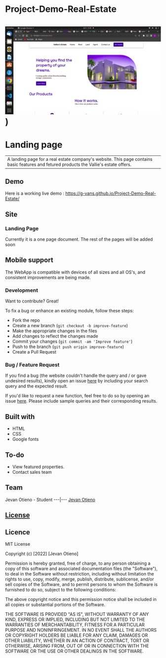 # Project-Demo-Real-Estate
# ![Landing page](https://github.com/G-vans/Project-Demo-Real-Estate/blob/master/photos/Screenshot.png))
# Landing page
<table>
<tr>
<td>
  A landing page for a real estate company's website. This page contains basic features and fetured products the Vallie's estate offers.
</td>
</tr>
</table>


## Demo
Here is a working live demo :  https://g-vans.github.io/Project-Demo-Real-Estate/


## Site

### Landing Page
Currently it is a one page document. The rest of the pages will be added soon

## Mobile support
The WebApp is compatible with devices of all sizes and all OS's, and consistent improvements are being made.


### Development
Want to contribute? Great!

To fix a bug or enhance an existing module, follow these steps:

- Fork the repo
- Create a new branch (`git checkout -b improve-feature`)
- Make the appropriate changes in the files
- Add changes to reflect the changes made
- Commit your changes (`git commit -am 'Improve feature'`)
- Push to the branch (`git push origin improve-feature`)
- Create a Pull Request 

### Bug / Feature Request

If you find a bug (the website couldn't handle the query and / or gave undesired results), kindly open an issue [here](https://github.com/g-vans/WebApp/issues/new) by including your search query and the expected result.

If you'd like to request a new function, feel free to do so by opening an issue [here](https://github.com/g-vans/WebApp/issues/new). Please include sample queries and their corresponding results.


## Built with 

- HTML
- CSS
- Google fonts


## To-do
- View featured properties.
- Contact sales team

## Team

Jevan Otieno - Student
---|---
[Jevan Otieno ](https://github.com/G-vans) 

## [License](https://github.com/G-vans/Project-Demo-Real-Estate/LICENSE.md)

## Licence

MIT License

Copyright (c) [2022] [Jevan Otieno]

Permission is hereby granted, free of charge, to any person obtaining a copy
of this software and associated documentation files (the "Software"), to deal
in the Software without restriction, including without limitation the rights
to use, copy, modify, merge, publish, distribute, sublicense, and/or sell
copies of the Software, and to permit persons to whom the Software is
furnished to do so, subject to the following conditions:

The above copyright notice and this permission notice shall be included in all
copies or substantial portions of the Software.

THE SOFTWARE IS PROVIDED "AS IS", WITHOUT WARRANTY OF ANY KIND, EXPRESS OR
IMPLIED, INCLUDING BUT NOT LIMITED TO THE WARRANTIES OF MERCHANTABILITY,
FITNESS FOR A PARTICULAR PURPOSE AND NONINFRINGEMENT. IN NO EVENT SHALL THE
AUTHORS OR COPYRIGHT HOLDERS BE LIABLE FOR ANY CLAIM, DAMAGES OR OTHER
LIABILITY, WHETHER IN AN ACTION OF CONTRACT, TORT OR OTHERWISE, ARISING FROM,
OUT OF OR IN CONNECTION WITH THE SOFTWARE OR THE USE OR OTHER DEALINGS IN THE
SOFTWARE.
